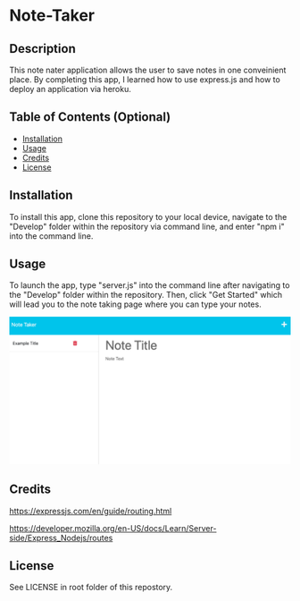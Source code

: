 # Note-Taker

## Description

This note nater application allows the user to save notes in one conveinient place. By completing this app, I learned how to use express.js and how to deploy an application via heroku.

## Table of Contents (Optional)

- [Installation](#installation)
- [Usage](#usage)
- [Credits](#credits)
- [License](#license)

## Installation

To install this app, clone this repository to your local device, navigate to the "Develop" folder within the repository via command line, and enter "npm i" into the command line.

## Usage

To launch the app, type "server.js" into the command line after navigating to the "Develop" folder within the repository. Then, click "Get Started" which will lead you to the note taking page where you can type your notes.

![alt text](Develop/Screenshot.png)

## Credits

https://expressjs.com/en/guide/routing.html

https://developer.mozilla.org/en-US/docs/Learn/Server-side/Express_Nodejs/routes

## License

See LICENSE in root folder of this repostory.